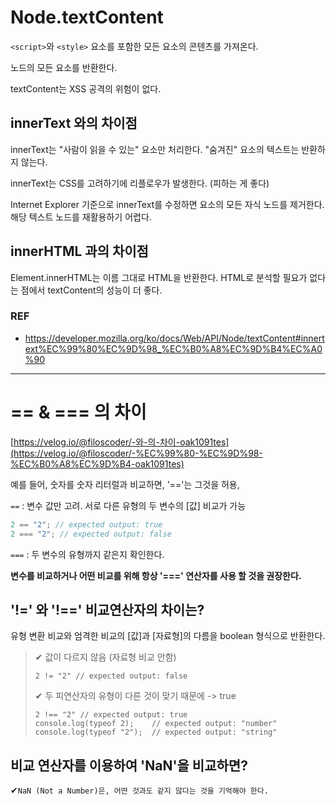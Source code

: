 # Node.textContent

`<script>`와 `<style>` 요소를 포함한 모든 요소의 콘텐츠를 가져온다.

노드의 모든 요소를 반환한다.

textContent는 XSS 공격의 위험이 없다.

## innerText 와의 차이점

innerText는 "사람이 읽을 수 있는" 요소만 처리한다. "숨겨진" 요소의 텍스트는 반환하지 않는다.

innerText는 CSS를 고려하기에 리플로우가 발생한다. (피하는 게 좋다)

Internet Explorer 기준으로 innerText를 수정하면 요소의 모든 자식 노드를 제거한다. 해당 텍스트 노드를 재활용하기 어렵다.

## innerHTML 과의 차이점

Element.innerHTML는 이름 그대로 HTML을 반환한다. HTML로 분석할 필요가 없다는 점에서 textContent의 성능이 더 좋다.

### REF

- https://developer.mozilla.org/ko/docs/Web/API/Node/textContent#innertext%EC%99%80%EC%9D%98_%EC%B0%A8%EC%9D%B4%EC%A0%90

---

# == & === 의 차이

[https://velog.io/@filoscoder/-와-의-차이-oak1091tes](https://velog.io/@filoscoder/-%EC%99%80-%EC%9D%98-%EC%B0%A8%EC%9D%B4-oak1091tes)

예를 들어, 숫자를 숫자 리터럴과 비교하면, '=='는 그것을 허용,

`==` : 변수 값만 고려. 서로 다른 유형의 두 변수의 [값] 비교가 가능

```jsx
2 == "2"; // expected output: true
2 === "2"; // expected output: false
```

`===` : 두 변수의 유형까지 같은지 확인한다.

**변수를 비교하거나 어떤 비교를 위해 항상 '===' 연산자를 사용 할 것을 권장한다.**

## '!=' 와 '!==' 비교연산자의 차이는?

유형 변환 비교와 엄격한 비교의 [값]과 [자료형]의 다름을 boolean 형식으로 반환한다.

> ✔ 값이 다르지 않음 (자료형 비교 안함)
>
> ```
> 2 != "2" // expected output: false
> ```
>
> ✔ 두 피연산자의 유형이 다른 것이 맞기 때문에 -> true
>
> ```
> 2 !== "2" // expected output: true
> console.log(typeof 2);	// expected output: "number"
> console.log(typeof "2");  // expected output: "string"
> ```

## 비교 연산자를 이용하여 'NaN'을 비교하면?

✔`NaN (Not a Number)은, 어떤 것과도 같지 않다는 것을 기억해야 한다.`
